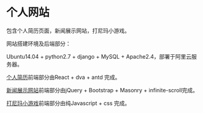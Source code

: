 # 个人网站

包含个人简历页面，新闻展示网站，打尼玛小游戏。

网站搭建环境及后端部分：

Ubuntu14.04 + python2.7 + django + MySQL + Apache2.4，部署于阿里云服务器。

[个人简历]("http://120.25.74.236")前端部分由React + dva + antd 完成。

[新闻展示网站]("http://120.25.74.236/blog")前端部分由jQuery + Bootstrap + Masonry + infinite-scroll完成。

[打尼玛小游戏]("http://120.25.74.236/danima")前端部分由纯Javascript + css 完成。


